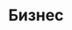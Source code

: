 ---
title: Бизнес
description: Статьи посвященные бизнесу
image: "business.jpg"
style:
    background: "#2a9d8f"
    color: "#fff"
---